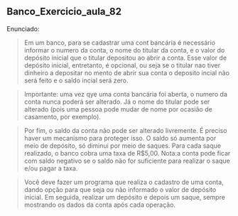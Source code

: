 ## Banco_Exercicio_aula_82
Enunciado:

> Em um banco, para se cadastrar uma cont bancária é necessário informar o numero da conta, o nome do titular da conta, e o valor do depósito inicial que o titular depositou ao abrir a conta. Esse valor de depósito inicial, entretanto, é opcional, ou seja se o titular nao tiver dinheiro a depositar no mento de abrir sua conta o deposito incial não será feito e o saldo incial será zero.

> Importante: uma vez qye uma conta bancária foi aberta, o numero da conta nunca poderá ser alterado. Já o nome do titular pode ser alterado (pois uma pessoa pode mudar de nome por ocasião de casamento, por exemplo).

> Por fim, o saldo da conta não pode ser alterado livremente. É preciso haver um mecanismo para proteger isso. O saldo só aumenta por meio de depósito, só diminui por meio de saques. Para cada saque realizado, o banco cobra uma taxa de R$5,00. Nota:a conta pode ficar com saldo negativo se o saldo não for suficiente para realizar o saque e/ou pagar a taxa.

> Você deve fazer um programa que realiza o cadastro de uma conta, dando opção para que seja ou não informado o valor de depósito inicial. Em seguida, realizar um depósito e depois um saque, sempre mostrando os dados da conta após cada operação.
